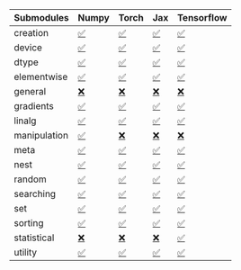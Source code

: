| Submodules   | Numpy                                                                                                                           | Torch                                                                                                                           | Jax                                                                                                                             | Tensorflow                                                                                                                      |
|:-------------|:--------------------------------------------------------------------------------------------------------------------------------|:--------------------------------------------------------------------------------------------------------------------------------|:--------------------------------------------------------------------------------------------------------------------------------|:--------------------------------------------------------------------------------------------------------------------------------|
| creation     | <a href="https://github.com/unifyai/ivy/runs/8286749843?check_suite_focus=true" rel="noopener noreferrer" target="_blank">✅</a> | <a href="https://github.com/unifyai/ivy/runs/8286750346?check_suite_focus=true" rel="noopener noreferrer" target="_blank">✅</a> | <a href="https://github.com/unifyai/ivy/runs/8286750794?check_suite_focus=true" rel="noopener noreferrer" target="_blank">✅</a> | <a href="https://github.com/unifyai/ivy/runs/8286751262?check_suite_focus=true" rel="noopener noreferrer" target="_blank">✅</a> |
| device       | <a href="https://github.com/unifyai/ivy/runs/8286749875?check_suite_focus=true" rel="noopener noreferrer" target="_blank">✅</a> | <a href="https://github.com/unifyai/ivy/runs/8286750373?check_suite_focus=true" rel="noopener noreferrer" target="_blank">✅</a> | <a href="https://github.com/unifyai/ivy/runs/8286750821?check_suite_focus=true" rel="noopener noreferrer" target="_blank">✅</a> | <a href="https://github.com/unifyai/ivy/runs/8286751297?check_suite_focus=true" rel="noopener noreferrer" target="_blank">✅</a> |
| dtype        | <a href="https://github.com/unifyai/ivy/runs/8286749900?check_suite_focus=true" rel="noopener noreferrer" target="_blank">✅</a> | <a href="https://github.com/unifyai/ivy/runs/8286750409?check_suite_focus=true" rel="noopener noreferrer" target="_blank">✅</a> | <a href="https://github.com/unifyai/ivy/runs/8286750868?check_suite_focus=true" rel="noopener noreferrer" target="_blank">✅</a> | <a href="https://github.com/unifyai/ivy/runs/8286751331?check_suite_focus=true" rel="noopener noreferrer" target="_blank">✅</a> |
| elementwise  | <a href="https://github.com/unifyai/ivy/runs/8286749927?check_suite_focus=true" rel="noopener noreferrer" target="_blank">✅</a> | <a href="https://github.com/unifyai/ivy/runs/8286750433?check_suite_focus=true" rel="noopener noreferrer" target="_blank">✅</a> | <a href="https://github.com/unifyai/ivy/runs/8286750901?check_suite_focus=true" rel="noopener noreferrer" target="_blank">✅</a> | <a href="https://github.com/unifyai/ivy/runs/8286751355?check_suite_focus=true" rel="noopener noreferrer" target="_blank">✅</a> |
| general      | <a href="https://github.com/unifyai/ivy/runs/8286749951?check_suite_focus=true" rel="noopener noreferrer" target="_blank">❌</a> | <a href="https://github.com/unifyai/ivy/runs/8286750468?check_suite_focus=true" rel="noopener noreferrer" target="_blank">❌</a> | <a href="https://github.com/unifyai/ivy/runs/8286750921?check_suite_focus=true" rel="noopener noreferrer" target="_blank">❌</a> | <a href="https://github.com/unifyai/ivy/runs/8286751403?check_suite_focus=true" rel="noopener noreferrer" target="_blank">❌</a> |
| gradients    | <a href="https://github.com/unifyai/ivy/runs/8286749980?check_suite_focus=true" rel="noopener noreferrer" target="_blank">✅</a> | <a href="https://github.com/unifyai/ivy/runs/8286750504?check_suite_focus=true" rel="noopener noreferrer" target="_blank">✅</a> | <a href="https://github.com/unifyai/ivy/runs/8286750951?check_suite_focus=true" rel="noopener noreferrer" target="_blank">✅</a> | <a href="https://github.com/unifyai/ivy/runs/8286751437?check_suite_focus=true" rel="noopener noreferrer" target="_blank">✅</a> |
| linalg       | <a href="https://github.com/unifyai/ivy/runs/8286750008?check_suite_focus=true" rel="noopener noreferrer" target="_blank">✅</a> | <a href="https://github.com/unifyai/ivy/runs/8286750525?check_suite_focus=true" rel="noopener noreferrer" target="_blank">✅</a> | <a href="https://github.com/unifyai/ivy/runs/8286750982?check_suite_focus=true" rel="noopener noreferrer" target="_blank">✅</a> | <a href="https://github.com/unifyai/ivy/runs/8286751471?check_suite_focus=true" rel="noopener noreferrer" target="_blank">✅</a> |
| manipulation | <a href="https://github.com/unifyai/ivy/runs/8286750029?check_suite_focus=true" rel="noopener noreferrer" target="_blank">✅</a> | <a href="https://github.com/unifyai/ivy/runs/8286750542?check_suite_focus=true" rel="noopener noreferrer" target="_blank">❌</a> | <a href="https://github.com/unifyai/ivy/runs/8286751015?check_suite_focus=true" rel="noopener noreferrer" target="_blank">❌</a> | <a href="https://github.com/unifyai/ivy/runs/8286751500?check_suite_focus=true" rel="noopener noreferrer" target="_blank">❌</a> |
| meta         | <a href="https://github.com/unifyai/ivy/runs/8286750055?check_suite_focus=true" rel="noopener noreferrer" target="_blank">✅</a> | <a href="https://github.com/unifyai/ivy/runs/8286750565?check_suite_focus=true" rel="noopener noreferrer" target="_blank">✅</a> | <a href="https://github.com/unifyai/ivy/runs/8286751040?check_suite_focus=true" rel="noopener noreferrer" target="_blank">✅</a> | <a href="https://github.com/unifyai/ivy/runs/8286751520?check_suite_focus=true" rel="noopener noreferrer" target="_blank">✅</a> |
| nest         | <a href="https://github.com/unifyai/ivy/runs/8286750110?check_suite_focus=true" rel="noopener noreferrer" target="_blank">✅</a> | <a href="https://github.com/unifyai/ivy/runs/8286750590?check_suite_focus=true" rel="noopener noreferrer" target="_blank">✅</a> | <a href="https://github.com/unifyai/ivy/runs/8286751065?check_suite_focus=true" rel="noopener noreferrer" target="_blank">✅</a> | <a href="https://github.com/unifyai/ivy/runs/8286751551?check_suite_focus=true" rel="noopener noreferrer" target="_blank">✅</a> |
| random       | <a href="https://github.com/unifyai/ivy/runs/8286750136?check_suite_focus=true" rel="noopener noreferrer" target="_blank">✅</a> | <a href="https://github.com/unifyai/ivy/runs/8286750615?check_suite_focus=true" rel="noopener noreferrer" target="_blank">✅</a> | <a href="https://github.com/unifyai/ivy/runs/8286751082?check_suite_focus=true" rel="noopener noreferrer" target="_blank">✅</a> | <a href="https://github.com/unifyai/ivy/runs/8286751570?check_suite_focus=true" rel="noopener noreferrer" target="_blank">✅</a> |
| searching    | <a href="https://github.com/unifyai/ivy/runs/8286750165?check_suite_focus=true" rel="noopener noreferrer" target="_blank">✅</a> | <a href="https://github.com/unifyai/ivy/runs/8286750646?check_suite_focus=true" rel="noopener noreferrer" target="_blank">✅</a> | <a href="https://github.com/unifyai/ivy/runs/8286751106?check_suite_focus=true" rel="noopener noreferrer" target="_blank">✅</a> | <a href="https://github.com/unifyai/ivy/runs/8286751624?check_suite_focus=true" rel="noopener noreferrer" target="_blank">✅</a> |
| set          | <a href="https://github.com/unifyai/ivy/runs/8286750200?check_suite_focus=true" rel="noopener noreferrer" target="_blank">✅</a> | <a href="https://github.com/unifyai/ivy/runs/8286750671?check_suite_focus=true" rel="noopener noreferrer" target="_blank">✅</a> | <a href="https://github.com/unifyai/ivy/runs/8286751135?check_suite_focus=true" rel="noopener noreferrer" target="_blank">✅</a> | <a href="https://github.com/unifyai/ivy/runs/8286751657?check_suite_focus=true" rel="noopener noreferrer" target="_blank">✅</a> |
| sorting      | <a href="https://github.com/unifyai/ivy/runs/8286750234?check_suite_focus=true" rel="noopener noreferrer" target="_blank">✅</a> | <a href="https://github.com/unifyai/ivy/runs/8286750697?check_suite_focus=true" rel="noopener noreferrer" target="_blank">✅</a> | <a href="https://github.com/unifyai/ivy/runs/8286751163?check_suite_focus=true" rel="noopener noreferrer" target="_blank">✅</a> | <a href="https://github.com/unifyai/ivy/runs/8286751675?check_suite_focus=true" rel="noopener noreferrer" target="_blank">✅</a> |
| statistical  | <a href="https://github.com/unifyai/ivy/runs/8286750273?check_suite_focus=true" rel="noopener noreferrer" target="_blank">❌</a> | <a href="https://github.com/unifyai/ivy/runs/8286750725?check_suite_focus=true" rel="noopener noreferrer" target="_blank">❌</a> | <a href="https://github.com/unifyai/ivy/runs/8286751196?check_suite_focus=true" rel="noopener noreferrer" target="_blank">❌</a> | <a href="https://github.com/unifyai/ivy/runs/8286751703?check_suite_focus=true" rel="noopener noreferrer" target="_blank">✅</a> |
| utility      | <a href="https://github.com/unifyai/ivy/runs/8286750307?check_suite_focus=true" rel="noopener noreferrer" target="_blank">✅</a> | <a href="https://github.com/unifyai/ivy/runs/8286750753?check_suite_focus=true" rel="noopener noreferrer" target="_blank">✅</a> | <a href="https://github.com/unifyai/ivy/runs/8286751236?check_suite_focus=true" rel="noopener noreferrer" target="_blank">✅</a> | <a href="https://github.com/unifyai/ivy/runs/8286751722?check_suite_focus=true" rel="noopener noreferrer" target="_blank">✅</a> |